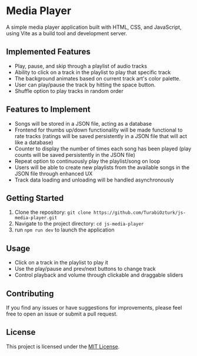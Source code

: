 # Media Player

A simple media player application built with HTML, CSS, and JavaScript, using Vite as a build tool and development server. 

## Implemented Features

- Play, pause, and skip through a playlist of audio tracks
- Ability to click on a track in the playlist to play that specific track
- The background animates based on current track art's color palette.
- User can play/pause the track by hitting the space button.
- Shuffle option to play tracks in random order


## Features to Implement

- Songs will be stored in a JSON file, acting as a database
- Frontend for thumbs up/down functionality will be made functional to rate tracks (ratings will be saved persistently in a JSON file that will act like a database)
- Counter to display the number of times each song has been played (play counts will be saved persistently in the JSON file)
- Repeat option to continuously play the playlist/song on loop
- Users will be able to create new playlists from the available songs in the JSON file through enhanced UX
- Track data loading and unloading will be handled asynchronously

## Getting Started

1. Clone the repository: `git clone https://github.com/TurabiOzturk/js-media-player.git`
2. Navigate to the project directory: `cd js-media-player`
3. run `npm run dev` to launch the application

## Usage

- Click on a track in the playlist to play it
- Use the play/pause and prev/next buttons to change track
- Control playback and volume through clickable and draggable sliders

## Contributing

If you find any issues or have suggestions for improvements, please feel free to open an issue or submit a pull request.

## License

This project is licensed under the [MIT License](LICENSE).